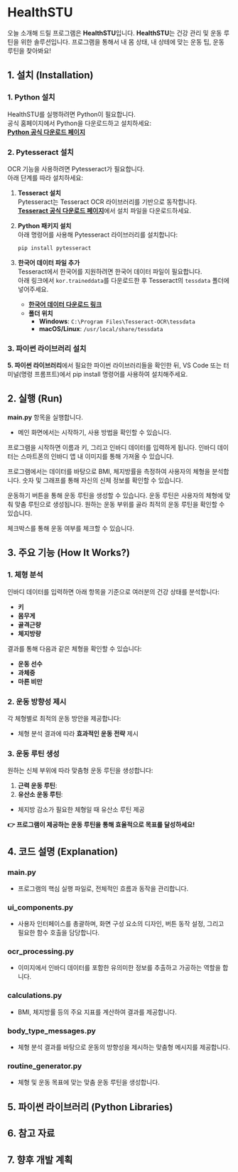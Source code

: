 # HealthSTU  

오늘 소개해 드릴 프로그램은 **HealthSTU**입니다.
**HealthSTU**는 건강 관리 및 운동 루틴을 위한 솔루션입니다.
프로그램을 통해서 내 몸 상태, 내 상테에 맞는 운동 팁, 운동 루틴을 찾아봐요!

## **1. 설치 (Installation)**

### 1. **Python 설치**  
HealthSTU를 실행하려면 Python이 필요합니다.  
공식 홈페이지에서 Python을 다운로드하고 설치하세요:  
[**Python 공식 다운로드 페이지**](https://www.python.org/downloads/)

### 2. **Pytesseract 설치**  
OCR 기능을 사용하려면 Pytesseract가 필요합니다.  
아래 단계를 따라 설치하세요:

1. **Tesseract 설치**  
    Pytesseract는 Tesseract OCR 라이브러리를 기반으로 동작합니다.  
    [**Tesseract 공식 다운로드 페이지**](https://github.com/tesseract-ocr/tesseract)에서 설치 파일을 다운로드하세요.

2. **Python 패키지 설치**  
    아래 명령어를 사용해 Pytesseract 라이브러리를 설치합니다:
    ```bash
    pip install pytesseract

3. **한국어 데이터 파일 추가**  
    Tesseract에서 한국어를 지원하려면 한국어 데이터 파일이 필요합니다.  
    아래 링크에서 `kor.traineddata`를 다운로드한 후 Tesseract의 `tessdata` 폴더에 넣어주세요.
    - [**한국어 데이터 다운로드 링크**](https://github.com/tesseract-ocr/tessdata_best/blob/main/kor.traineddata)  
    - **폴더 위치**  
        - **Windows**: `C:\Program Files\Tesseract-OCR\tessdata`  
        - **macOS/Linux**: `/usr/local/share/tessdata`

### 3. **파이썬 라이브러리 설치**
**5. 파이썬 라이브러리**에서 필요한 파이썬 라이브러리들을 확인한 뒤, VS Code 또는 터미널(명령 프롬프트)에서 pip install 명령어를 사용하여 설치해주세요.

## **2. 실행 (Run)**

**main.py** 항목을 실행합니다.
- 메인 화면에서는 시작하기, 사용 방법을 확인할 수 있습니다.

프로그램을 시작하면 이름과 키, 그리고 인바디 데이터를 입력하게 됩니다.
인바디 데이터는 스마트폰의 인바디 앱 내 이미지를 통해 가져올 수 있습니다. 

프로그램에서는 데이터를 바탕으로 BMI, 체지방률을 측정하여 사용자의 체형을 분석합니다.
숫자 및 그래프를 통해 자신의 신체 정보를 확인할 수 있습니다.

운동하기 버튼을 통해 운동 루틴을 생성할 수 있습니다. 운동 루틴은 사용자의 체형에 맞춰 맞춤 루틴으로 생성됩니다.
원하는 운동 부위를 골라 최적의 운동 루틴을 확인할 수 있습니다.

체크박스를 통해 운동 여부를 체크할 수 있습니다. 

## **3. 주요 기능 (How It Works?)**
### 1. 체형 분석
인바디 데이터를 입력하면 아래 항목을 기준으로 여러분의 건강 상태를 분석합니다:
- **키**
- **몸무게**
- **골격근량**
- **체지방량**

결과를 통해 다음과 같은 체형을 확인할 수 있습니다:
- **운동 선수**
- **과체중**
- **마른 비만**

### 2. 운동 방향성 제시
각 체형별로 최적의 운동 방안을 제공합니다:
- 체형 분석 결과에 따라 **효과적인 운동 전략** 제시

### 3. 운동 루틴 생성
원하는 신체 부위에 따라 맞춤형 운동 루틴을 생성합니다:
1. **근력 운동 루틴**:
2. **유산소 운동 루틴**:
- 체지방 감소가 필요한 체형일 때 유산소 루틴 제공

**👉 프로그램이 제공하는 운동 루틴을 통해 효율적으로 목표를 달성하세요!**

## **4. 코드 설명 (Explanation)**

### main.py
- 프로그램의 핵심 실행 파일로, 전체적인 흐름과 동작을 관리합니다.

### ui_components.py
- 사용자 인터페이스를 총괄하며, 화면 구성 요소의 디자인, 버튼 동작 설정, 그리고 필요한 함수 호출을 담당합니다.

### ocr_processing.py
- 이미지에서 인바디 데이터를 포함한 유의미한 정보를 추출하고 가공하는 역할을 합니다.

### calculations.py
- BMI, 체지방률 등의 주요 지표를 계산하여 결과를 제공합니다.

### body_type_messages.py
- 체형 분석 결과를 바탕으로 운동의 방향성을 제시하는 맞춤형 메시지를 제공합니다.

### routine_generator.py
- 체형 및 운동 목표에 맞는 맞춤 운동 루틴을 생성합니다.

## **5. 파이썬 라이브러리 (Python Libraries)**

## **6. 참고 자료**

## **7. 향후 개발 계획**